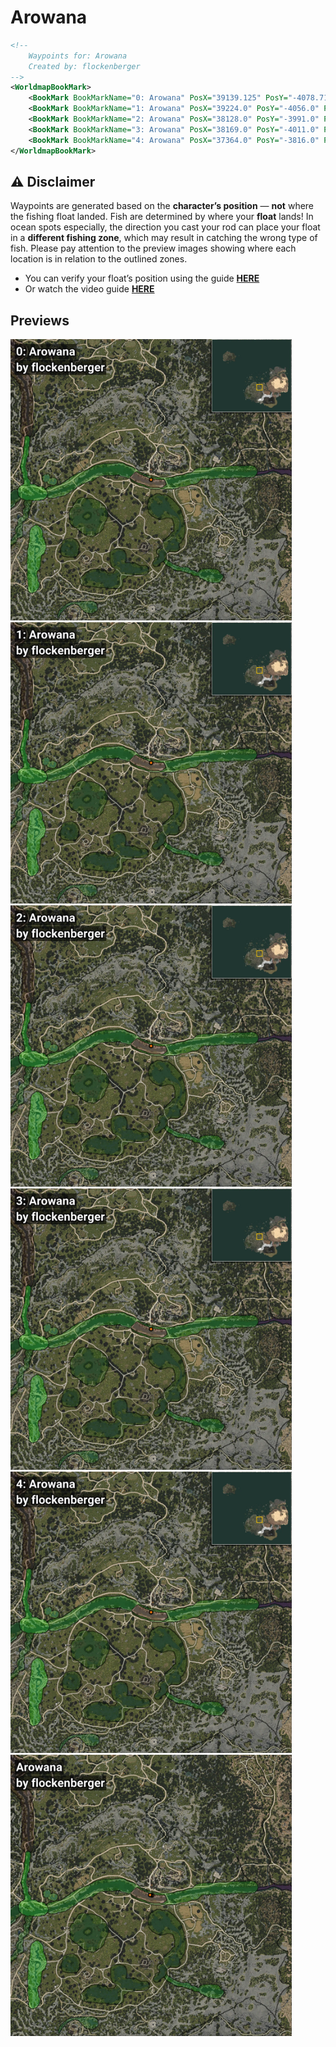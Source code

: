 # Arowana
```xml
<!--
    Waypoints for: Arowana
    Created by: flockenberger
-->
<WorldmapBookMark>
    <BookMark BookMarkName="0: Arowana" PosX="39139.125" PosY="-4078.7185" PosZ="-51164.07" />
    <BookMark BookMarkName="1: Arowana" PosX="39224.0" PosY="-4056.0" PosZ="-51140.0" />
    <BookMark BookMarkName="2: Arowana" PosX="38128.0" PosY="-3991.0" PosZ="-50608.0" />
    <BookMark BookMarkName="3: Arowana" PosX="38169.0" PosY="-4011.0" PosZ="-50709.0" />
    <BookMark BookMarkName="4: Arowana" PosX="37364.0" PosY="-3816.0" PosZ="-50763.0" />
</WorldmapBookMark>
```

## ⚠️ Disclaimer
Waypoints are generated based on the __**character’s position**__ — __not__ where the fishing float landed.
Fish are determined by where your **float** lands!
In ocean spots especially, the direction you cast your rod can place your float in a **different fishing zone**, which may result in catching the wrong type of fish.
Please pay attention to the preview images showing where each location is in relation to the outlined zones.

- You can verify your float’s position using the guide [**HERE**](https://flockenberger.github.io/bdo-fish-position/)
- Or watch the video guide [**HERE**](https://youtu.be/t-VXcRoNojk)

## Previews
<img src="./Arowana_0_Preview.webp" width="450"/> <img src="./Arowana_1_Preview.webp" width="450"/> <img src="./Arowana_2_Preview.webp" width="450"/> <img src="./Arowana_3_Preview.webp" width="450"/> <img src="./Arowana_4_Preview.webp" width="450"/> <img src="./Arowana_Preview.webp" width="450"/> 